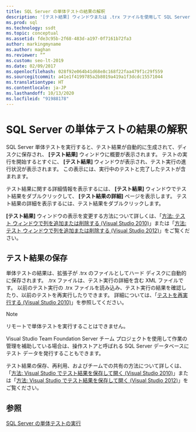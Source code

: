 ```yaml
---
title: SQL Server の単体テストの結果の解釈
description: '[テスト結果] ウィンドウまたは .trx ファイルを使用して SQL Server 単体テストの結果を表示する方法について説明します。 結果に関する詳細情報を取得する方法を確認します。'
ms.prod: sql
ms.technology: ssdt
ms.topic: conceptual
ms.assetid: fde3c95b-2f68-483d-a197-0f7161b72fa3
author: markingmyname
ms.author: maghan
ms.reviewer: “”
ms.custom: seo-lt-2019
ms.date: 02/09/2017
ms.openlocfilehash: 028f92e064b41d68e8c168f22faa479f1c29f559
ms.sourcegitcommit: a41e1f4199785a2b8019a419a1f3dcdc15571044
ms.translationtype: HT
ms.contentlocale: ja-JP
ms.lasthandoff: 10/13/2020
ms.locfileid: "91988178"
---
```

# <a name="interpreting-sql-server-unit-test-results"></a>SQL Server の単体テストの結果の解釈

SQL Server 単体テストを実行すると、テスト結果が自動的に生成されて、ディスクに保存され、 **[テスト結果]** ウィンドウに概要が表示されます。 テストの実行を開始するとすぐに、 **[テスト結果]** ウィンドウが表示され、テスト実行の進行状況が表示されます。 この表示には、実行中のテストと完了したテストが含まれます。  
  
テスト結果に関する詳細情報を表示するには、 **[テスト結果]** ウィンドウでテスト結果をダブルクリックして、 **[テスト結果の詳細]** ページを表示します。 テスト結果の詳細を表示するには、テスト結果をダブルクリックします。  
  
**[テスト結果]** ウィンドウの表示を変更する方法について詳しくは、「[方法: テスト ウィンドウで列を追加または削除する (Visual Studio 2010)](/previous-versions/visualstudio/visual-studio-2010/ms182508(v=vs.100))」または「[方法: テスト ウィンドウで列を追加または削除する (Visual Studio 2012)](/previous-versions/visualstudio/visual-studio-2012/ms182508(v=vs.110))」をご覧ください。  
  
## <a name="storing-test-results"></a>テスト結果の保存  
単体テストの結果は、拡張子が .trx のファイルとしてハード ディスクに自動的に保存されます。 .trx ファイルは、テスト実行の詳細を含む XML ファイルです。 以前のテスト実行の .trx ファイルを読み込み、テスト実行の結果を確認したり、以前のテストを再実行したりできます。 詳細については、「[テストを再実行する (Visual Studio 2010)](/previous-versions/visualstudio/visual-studio-2010/ms182472(v=vs.100))」を参照してください。  
  
> [!NOTE]  
> リモートで単体テストを実行することはできません。  
  
Visual Studio Team Foundation Server チーム プロジェクトを使用して作業の管理を補助している場合は、操作ストアと呼ばれる SQL Server データベースにテスト データを発行することもできます。  
  
テスト結果の保存、再利用、およびチームでの共有の方法について詳しくは、「[方法: Visual Studio でテスト結果を保存して開く (Visual Studio 2010)](/previous-versions/visualstudio/visual-studio-2010/ms404662(v=vs.100))」または「[方法: Visual Studio でテスト結果を保存して開く (Visual Studio 2012)](/previous-versions/ms404662(v=vs.140))」をご覧ください。  
  
## <a name="see-also"></a>参照  
[SQL Server の単体テストの実行](../ssdt/running-sql-server-unit-tests.md)  

